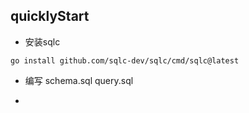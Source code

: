 ## quicklyStart

- 安装sqlc

```shell
go install github.com/sqlc-dev/sqlc/cmd/sqlc@latest
```

- 编写 schema.sql query.sql 

- 

